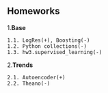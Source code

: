 ## Homeworks

1.__Base__

	1.1. LogRes(+), Boosting(-)
	1.2. Python collections(-)
	1.3. hw3.supervised_learning(-)

2.__Trends__

	2.1. Autoencoder(+)
	2.2. Theano(-)
